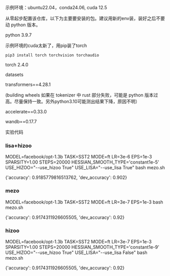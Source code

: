 示例环境：ubuntu22.04，conda24.06, cuda 12.5

从零起步配置该仓库，以下为主要要安装的包。建议用新的env装，装好之后不要动 python 版本。

python 3.9.7

示例环境的cuda太新了，用pip装了torch

```
pip3 install torch torchvision torchaudio
```

torch 2.4.0

datasets

transformers==4.28.1

(building wheels 如果在 tokenizer 中 rust 部分失败，可能是 python 版本过高。尽量保持一致。另外python3.10可能测出结果下降，原因不明）

accelerate==0.33.0

wandb==0.17.7

实验代码

### lisa+hizoo

MODEL=facebook/opt-1.3b TASK=SST2 MODE=ft LR=3e-6 EPS=1e-3 SPARSITY=1.00 STEPS=20000 HESSIAN_SMOOTH_TYPE='constant1e-5' USE_HIZOO="--use_hizoo True" USE_LISA="--use_lisa True" bash mezo.sh

{'accuracy': 0.9185779816513762, 'dev_accuracy': 0.902}

### mezo

MODEL=facebook/opt-1.3b TASK=SST2 MODE=ft LR=3e-7 EPS=1e-3 bash mezo.sh

{'accuracy': 0.9174311926605505, 'dev_accuracy': 0.92}

### hizoo

MODEL=facebook/opt-1.3b TASK=SST2 MODE=ft LR=3e-7 EPS=1e-3 SPARSITY=1.00 STEPS=20000 HESSIAN_SMOOTH_TYPE='constant1e-9' USE_HIZOO="--use_hizoo True" USE_LISA="--use_lisa False" bash mezo.sh

{'accuracy': 0.9174311926605505, 'dev_accuracy': 0.92}
